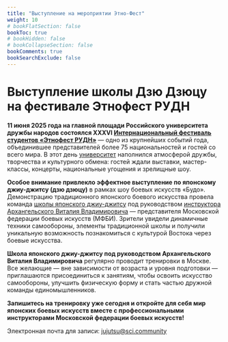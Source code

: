 ```yaml
---
title: "Выступление на мероприятии Этно-Фест"
weight: 10
# bookFlatSection: false
bookToc: true
# bookHidden: false
# bookCollapseSection: false
bookComments: true
bookSearchExclude: false
---
```

# Выступление школы Дзю Дзюцу на фестивале Этнофест РУДН 


**11 июня 2025 года на главной площади Российского университета дружбы народов состоялся XXXVI [Интернациональный фестиваль студентов «Этнофест РУДН»](https://www.rudn.ru/media/events/9c3a6494-4c6c-43dc-8c07-c91994d17a74)** — одно из крупнейших событий года, объединившее представителей более 75 национальностей и гостей со всего мира. В этот день [университет](https://eau-msu.ru/rossijskij-universitet-druzhby-narodov-imeni-patrisa-lumumby-2/) наполнился атмосферой дружбы, творчества и культурного обмена: гостей ждали выставки, мастер-классы, концерты, национальные угощения и зрелищные шоу.

**Особое внимание привлекло эффектное выступление по японскому джиу-джитсу (дзю дзюцу)** в рамках шоу боевых искусств «Будо». Демонстрацию традиционного японского боевого искусства провела команда [школы японского джиу-джитсу](https://www.fbim.ru/) под руководством [инструктора Архангельского Виталия Владимировича](https://www.fbim.ru/instruktory/arkhangelskii-vitalii-vladimirovich) — представителя Московской федерации боевых искусств (МФБИ). Зрители увидели динамичные техники самообороны, элементы традиционной школы и получили уникальную возможность познакомиться с культурой Востока через боевые искусства.

**Школа японского джиу-джитсу под руководством Архангельского Виталия Владимировича** регулярно проводит тренировки в Москве. Все желающие — вне зависимости от возраста и уровня подготовки — приглашаются присоединиться к занятиям, чтобы освоить искусство самообороны, улучшить физическую форму и стать частью дружной команды единомышленников.

**Запишитесь на тренировку уже сегодня и откройте для себя мир японских боевых искусств вместе с профессиональными инструкторами Московской федерации боевых искусств!**

Электронная почта для записи: [jujutsu@sci.community](mailto:jujutsu@sci.community)
